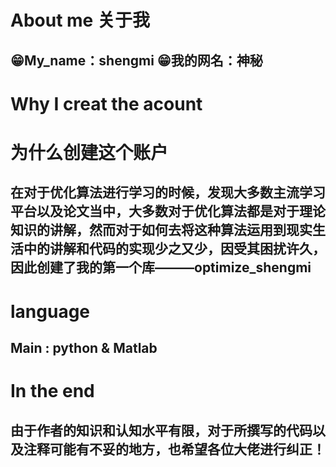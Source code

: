 # About me 关于我
## 😁My_name：**shengmi**   😁我的网名：**神秘**
# Why I creat the acount 
# 为什么创建这个账户
## 在对于优化算法进行学习的时候，发现大多数主流学习平台以及论文当中，大多数对于优化算法都是对于理论知识的讲解，然而对于如何去将这种算法运用到现实生活中的讲解和代码的实现少之又少，因受其困扰许久，因此创建了我的第一个库———optimize_shengmi
# language
## Main : python & Matlab
# In the end
## 由于作者的知识和认知水平有限，对于所撰写的代码以及注释可能有不妥的地方，也希望各位大佬进行纠正！
